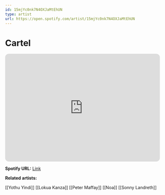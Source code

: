 ```yaml
---
id: 15mjYc0nk7N4OXJaMtEhUN
type: artist
url: https://open.spotify.com/artist/15mjYc0nk7N4OXJaMtEhUN
---
```

# Cartel

<iframe style="border-radius:12px" src="https://open.spotify.com/embed/artist/15mjYc0nk7N4OXJaMtEhUN" width="100%" height="352" frameBorder="0" allowfullscreen="" allow="autoplay; clipboard-write; encrypted-media; fullscreen; picture-in-picture" loading="lazy"></iframe>

**Spotify URL:** [Link](https://open.spotify.com/artist/15mjYc0nk7N4OXJaMtEhUN)

**Related artists:**

[[Yothu Yindi]]
[[Lokua Kanza]]
[[Peter Maffay]]
[[Noa]]
[[Sonny Landreth]]
